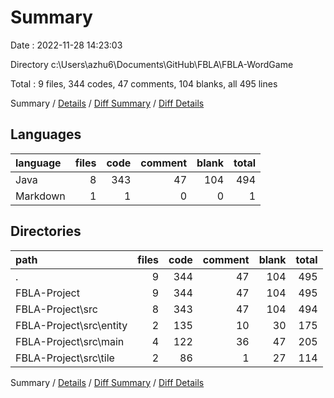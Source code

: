 # Summary

Date : 2022-11-28 14:23:03

Directory c:\\Users\\azhu6\\Documents\\GitHub\\FBLA\\FBLA-WordGame

Total : 9 files,  344 codes, 47 comments, 104 blanks, all 495 lines

Summary / [Details](details.md) / [Diff Summary](diff.md) / [Diff Details](diff-details.md)

## Languages
| language | files | code | comment | blank | total |
| :--- | ---: | ---: | ---: | ---: | ---: |
| Java | 8 | 343 | 47 | 104 | 494 |
| Markdown | 1 | 1 | 0 | 0 | 1 |

## Directories
| path | files | code | comment | blank | total |
| :--- | ---: | ---: | ---: | ---: | ---: |
| . | 9 | 344 | 47 | 104 | 495 |
| FBLA-Project | 9 | 344 | 47 | 104 | 495 |
| FBLA-Project\\src | 8 | 343 | 47 | 104 | 494 |
| FBLA-Project\\src\\entity | 2 | 135 | 10 | 30 | 175 |
| FBLA-Project\\src\\main | 4 | 122 | 36 | 47 | 205 |
| FBLA-Project\\src\\tile | 2 | 86 | 1 | 27 | 114 |

Summary / [Details](details.md) / [Diff Summary](diff.md) / [Diff Details](diff-details.md)